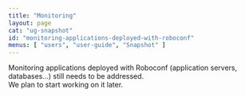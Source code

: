 ```yaml
---
title: "Monitoring"
layout: page
cat: "ug-snapshot"
id: "monitoring-applications-deployed-with-roboconf"
menus: [ "users", "user-guide", "Snapshot" ]
---
```


Monitoring applications deployed with Roboconf (application servers, databases...) still needs to be addressed.  
We plan to start working on it later.
